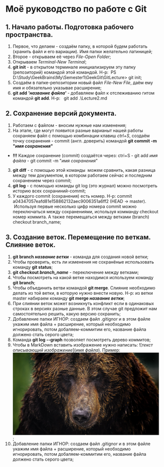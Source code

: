 # Моё руководство по работе с Git
## 1. Начало работы. Подготовка рабочего пространства.
1. Первое, что делаем - создаём папку, в которой будем работать (хранить файл и его вариации). Имя папки желательно латиницей;
2. Второе - открываем её через *File-Open Folder*;
3. Открываем *Terminal-New Terminal*;
4. **git init** - в открытом терминале инициализируем эту папку (репозиторий) командой этой командой.
Н-р:  PS D:\Study\GeekBrains\My\Semester1\GeekGit\GitLecture> git init;
5. Создаём в папке-репозитории новый файл *File-New File*, даём ему имя и обязательно указывае расширение;
6. **git add *'название файла'*** - добавляем файл к отслеживанию гитом командой **git add**. Н-р:  
git add .\Lecture2.md
## 2. Сохранение версий документа.
1. Работаем с файлом - вносим нужные нам изменения;
2. На этапе, где могут появится разные варианыт нашей работы сохраняем файл с помощью комбинации клавиш *ctrl+S*, создаём точку сохранения - commit (англ. доверить) командой **git commit -m "*имя сохранения*"**
* **!!!** Каждое сохранение (commit) создаётся через: ctri+S - git add *имя файла* - git commit -m "*имя сохранения*"
3. **git diff** - с помощью этой команды  можем сравнить, какая разница между тем документом, в котором работаем сейчас и последним сохранением через commit;
4. **git log** - с помощью команды git log (это журнал) можно посмотреть историю всех сохраниний-commit;
5. У каждого commit (сохранения) есть номер. Н-р: commit a04347057eafd81e158862132aec9006351a6ff2 (HEAD -> master).  Используя первые несколько цифр номера commit можно переключаться между сохранениями, используя комманду checkout номер коммита.
А также перемещаться между ветками (branch) checkout branch_name;
## 3. Создание веток. Перемещение по веткам. Слияние веток.
1. **git branch *название ветки*** - команда для создания новой ветки;
2. Чтобы проверить, есть ли изменения не сохранёные использовать команду **git status**;
3. **git checkout *branch_name*** - переключение между ветками;
4. Чтобы посмотреть на какой ветке находимся используем команду **git branch**;
5. Чтобы объединить ветви командой **git merge**. Слияние необходимо делать из той ветки, в которую нужно внести новую. Н-р: из ветки master набираем команду **git merge *название ветки***;
6. При слиянии веток может возникнуть конфликт если в одинаковых строках в версиях разные данные. В этом случае git предложит нам самостоятельно решить, какую версию сохранить;
7. Добавление папки ИГНОР: создаем файл .gitignor и в этом файле укажим имя файла + расширение, который необходимо игнорировать, потом добаляем-коммитим его, название файла должено стать серого цвета;
8. Команда **git log --graph** позволяет посмотреть дерево коммитов;
9. Чтобы в MarkDown вставить изображение нужно написать: ![*текст описывающий изображение*](*имя файла*).
Пример: ![bears here](Bear.jpg);
7. Добавление папки ИГНОР: создаем файл .gitignor и в этом файле укажим имя файла + расширение, который необходимо игнорировать, потом добаляем-коммитим его, название файла должено стать серого цвета;
